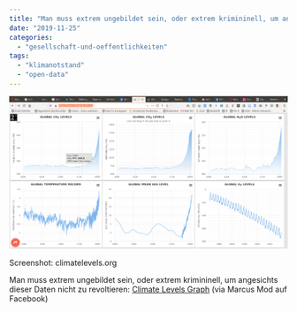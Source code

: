 ```yaml
---
title: "Man muss extrem ungebildet sein, oder extrem krimininell, um angesichts dieser Daten nicht zu revoltieren ..."
date: "2019-11-25"
categories: 
  - "gesellschaft-und-oeffentlichkeiten"
tags: 
  - "klimanotstand"
  - "open-data"
---
```


![](images/climatelevels-1024x561.png)

Screenshot: climatelevels.org

Man muss extrem ungebildet sein, oder extrem krimininell, um angesichts dieser Daten nicht zu revoltieren: [Climate Levels Graph](https://www.climatelevels.org/) (via Marcus Mod auf Facebook)
